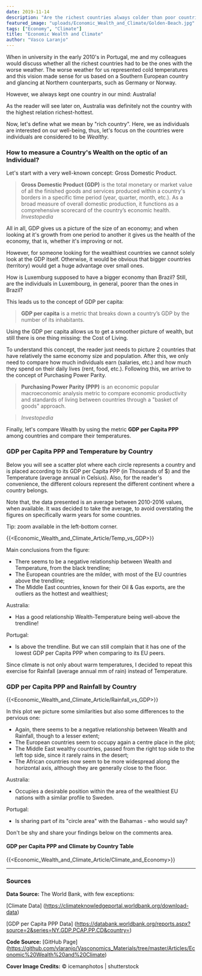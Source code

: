 ```yaml
---
date: 2019-11-14
description: "Are the richest countries always colder than poor countries?"
featured_image: "uploads/Economic_Wealth_and_Climate/Golden-Beach.jpg"
tags: ["Economy", "Climate"]
title: "Economic Wealth and Climate"
author: "Vasco Laranjo"
---
```

When in university in the early 2010's in Portugal, me and my colleagues would discuss whether all the richest countries had to be the ones with the worse weather. The worse weather for us represented cold temperatures and this vision made sense for us based on a Southern European country and glancing at Northern counterparts, such as Germany or Norway.

However, we always kept one country in our mind: Australia!

As the reader will see later on, Australia was definitely not the country with the highest relation richest-hottest. 

Now, let's define what we mean by "rich country". Here, we as individuals are interested on our well-being, thus, let's focus on the countries were individuals are considered to be *Wealthy*.

### How to measure a Country's Wealth on the optic of an Individual?
Let's start with a very well-known concept: Gross Domestic Product.

> **Gross Domestic Product (GDP)** is the total monetary or market value of all the finished goods and services produced within a country's borders in a specific time period (year, quarter, month, etc.). 
As a broad measure of overall domestic production, it functions as a comprehensive scorecard of the country’s economic health. *Investopedia*

All in all, GDP gives us a picture of the size of an economy; and when looking at it's growth from one period to another it gives us the health of the economy, that is, whether it's improving or not. 

However, for someone looking for the wealthiest countries we cannot solely look at the GDP itself. Otherwise, it would be obvious that bigger countries (territory) would get a huge advantage over small ones. 

How is Luxemburg supposed to have a bigger economy than Brazil? Still, are the individuals in Luxembourg, in general, poorer than the ones in Brazil? 

This leads us to the concept of GDP per capita:

> **GDP per capita** is a metric that breaks down a country’s GDP by the number of its inhabitants.

Using the GDP per capita allows us to get a smoother picture of wealth, but still there is one thing missing: the Cost of Living. 

To understand this concept, the reader just needs to picture 2 countries that have relatively the same economy size and population. After this, we only need to compare how much individuals earn (salaries, etc.) and how much they spend on their daily lives (rent, food, etc.). Following this, we arrive to the concept of Purchasing Power Parity.

> **Purchasing Power Parity (PPP)** is an economic popular macroeconomic analysis metric to compare economic productivity and standards of living between countries through a "basket of goods" approach.

> *Investopedia*

Finally, let's compare Wealth by using the metric **GDP per Capita PPP** among countries and compare their temperatures.

### GDP per Capita PPP and Temperature by Country

Below you will see a scatter plot where each circle represents a country and is placed according to its GDP per Capita PPP (in Thousands of $) and the Temperature (average annual in Celsius).
Also, for the reader's convenience, the different colours represent the different continent where a country belongs.

Note that, the data presented is an average between 2010-2016 values, when available. It was decided to take the average, to avoid overstating the figures on specifically warm years for some countries.

Tip: zoom available in the left-bottom corner.

{{<Economic_Wealth_and_Climate_Article/Temp_vs_GDP>}}

Main conclusions from the figure:

* There seems to be a negative relationship between Wealth and Temperature, from the black trendline;
* The European countries are the milder, with most of the EU countries above the trendline;
* The Middle East countries, known for their Oil & Gas exports, are the outliers as the hottest and wealthiest;

Australia:

* Has a good relationship Wealth-Temperature being well-above the trendline!

Portugal:

* Is above the trendline. But we can still complain that it has one of the lowest GDP per Capita PPP when comparing to its EU peers.

Since climate is not only about warm temperatures, I decided to repeat this exercise for Rainfall (average annual mm of rain) instead of Temperature.

### GDP per Capita PPP and Rainfall by Country

{{<Economic_Wealth_and_Climate_Article/Rainfall_vs_GDP>}}

In this plot we picture some similarities but also some differences to the pervious one:

* Again, there seems to be a negative relationship between Wealth and Rainfall, though to a lesser extent;
* The European countries seem to occupy again a centre place in the plot;
* The Middle East wealthy countries, passed from the right top side to the left top side, since it rarely rains in the desert;
* The African countries now seem to be more widespread along the horizontal axis, although they are generally close to the floor.

Australia:

* Occupies a desirable position within the area of the wealthiest EU nations with a similar profile to Sweden.

Portugal:

* Is sharing part of its "circle area" with the Bahamas - who would say?

Don't be shy and share your findings below on the comments area.

#### GDP per Capita PPP and Climate by Country Table

{{<Economic_Wealth_and_Climate_Article/Climate_and_Economy>}}

---
### Sources

**Data Source:** The World Bank, with few exceptions:

[Climate Data] (https://climateknowledgeportal.worldbank.org/download-data)

[GDP per Capita PPP Data] (https://databank.worldbank.org/reports.aspx?source=2&series=NY.GDP.PCAP.PP.CD&country=)

**Code Source:** 
[GitHub Page] (https://github.com/vlaranjo/Vasconomics_Materials/tree/master/Articles/Economic%20Wealth%20and%20Climate)

**Cover Image Credits:** © icemanphotos | shutterstock
